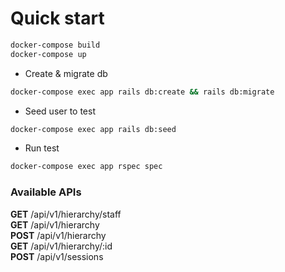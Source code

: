 # Quick start
```bash
docker-compose build
docker-compose up
```
- Create & migrate db
```bash
docker-compose exec app rails db:create && rails db:migrate
```

- Seed user to test
```bash
docker-compose exec app rails db:seed
```

- Run test
```bash
docker-compose exec app rspec spec
```

### Available APIs
**GET**  /api/v1/hierarchy/staff                                                        
**GET**  /api/v1/hierarchy                                                              
**POST** /api/v1/hierarchy                                                              
**GET**  /api/v1/hierarchy/:id                                                          
**POST** /api/v1/sessions                                                               
